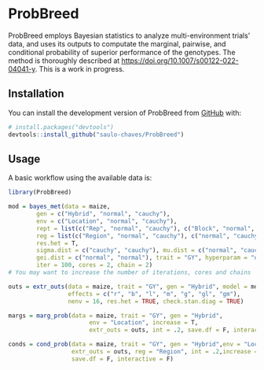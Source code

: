 
<!-- README.md is generated from README.Rmd. Please edit that file -->

# ProbBreed

<!-- badges: start -->
<!-- badges: end -->

ProbBreed employs Bayesian statistics to analyze multi-environment
trials’ data, and uses its outputs to computate the marginal, pairwise,
and conditional probability of superior performance of the genotypes.
The method is thoroughly described at
<https://doi.org/10.1007/s00122-022-04041-y>. This is a work in
progress.

## Installation

You can install the development version of ProbBreed from
[GitHub](https://github.com/) with:

``` r
# install.packages("devtools")
devtools::install_github("saulo-chaves/ProbBreed")
```

## Usage

A basic workflow using the available data is:

``` r
library(ProbBreed)

mod = bayes_met(data = maize, 
        gen = c("Hybrid", "normal", "cauchy"), 
        env = c("Location", "normal", "cauchy"),
        rept = list(c("Rep", "normal", "cauchy"), c("Block", "normal", "cauchy")),
        reg = list(c("Region", "normal", "cauchy"), c("normal", "cauchy")),
        res.het = T,
        sigma.dist = c("cauchy", "cauchy"), mu.dist = c("normal", "cauchy"),
        gei.dist = c("normal", "normal"), trait = "GY", hyperparam = "default",
        iter = 100, cores = 2, chain = 2) 
# You may want to increase the number of iterations, cores and chains

outs = extr_outs(data = maize, trait = "GY", gen = "Hybrid", model = mod,
                 effects = c("r", "b", "l", "m", "g", "gl", "gm"),
                 nenv = 16, res.het = TRUE, check.stan.diag = TRUE)

margs = marg_prob(data = maize, trait = "GY", gen = "Hybrid", 
                       env = "Location", increase = T,
                       extr_outs = outs, int = .2, save.df = F, interactive = F)

conds = cond_prob(data = maize, trait = "GY", gen = "Hybrid",env = "Location", 
                  extr_outs = outs, reg = "Region", int = .2,increase = T,
                  save.df = F, interactive = F)
```
